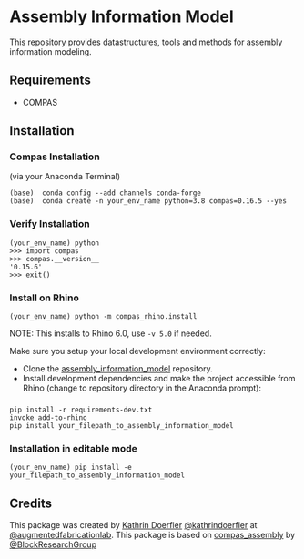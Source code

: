 # Assembly Information Model

This repository provides datastructures, tools and methods for assembly information modeling.

## Requirements

* COMPAS

## Installation

### Compas Installation 
(via your Anaconda Terminal)
    
    (base)  conda config --add channels conda-forge
    (base)  conda create -n your_env_name python=3.8 compas=0.16.5 --yes

 
### Verify Installation

    (your_env_name) python
    >>> import compas
    >>> compas.__version__
    '0.15.6'
    >>> exit()    

### Install on Rhino

    (your_env_name) python -m compas_rhino.install

NOTE: This installs to Rhino 6.0, use `-v 5.0` if needed.


Make sure you setup your local development environment correctly:

* Clone the [assembly_information_model](https://github.com/augmentedfabricationlab/assembly_information_model) repository.
* Install development dependencies and make the project accessible from Rhino (change to repository directory in the Anaconda prompt):

###

    pip install -r requirements-dev.txt  
    invoke add-to-rhino  
    pip install your_filepath_to_assembly_information_model


### Installation in editable mode


    (your_env_name) pip install -e your_filepath_to_assembly_information_model



## Credits

This package was created by [Kathrin Doerfler](doerfler@tum.de) [@kathrindoerfler](https://github.com/kathrindoerfler) at [@augmentedfabricationlab](https://github.com/augmentedfabricationlab). This package is based on [compas_assembly](https://github.com/BlockResearchGroup/compas_assembly) by [@BlockResearchGroup](https://github.com/BlockResearchGroup)


